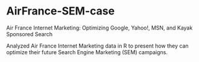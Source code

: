 # AirFrance-SEM-case

Air France Internet Marketing: Optimizing Google, Yahoo!, MSN, and Kayak Sponsored Search

Analyzed Air France Internet Marketing data in R to present how they can optimize their future Search Engine Marketing (SEM) campaigns.
